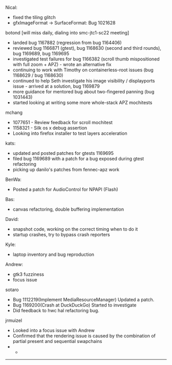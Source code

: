 Nical:
* fixed the tiling glitch
* gfxImageFormat -> SurfaceFormat: Bug 1021628



botond [will miss daily, dialing into smc-jtc1-sc22 meeting]
  - landed bug 1167882 (regression from bug 1164406)
  - reviewed bug 1166871 (gtest), bug 1168630 (second and third rounds), bug 1169689, bug 1169695
  - investigated test failures for bug 1166382 (scroll thumb mispositioned with full zoom + APZ)
          - wrote an alternative fix
  - continuing to work with Timothy on containerless-root issues (bug 1168629 / bug 1168630)
  - continued to help Seth investigate his image visibility / displayports issue
          - arrived at a solution, bug 1169879
  - more guidance for mentored bug about two-fingered panning (bug 1031443)
  - started looking at writing some more whole-stack APZ mochitests



mchang
* 1077651 - Review feedback for scroll mochitest
* 1158321 - Silk os x debug assertion
* Looking into firefox installer to test layers acceleration



kats:
* updated and posted patches for gtests 1169695
* filed bug 1169689 with a patch for a bug exposed during gtest refactoring
* picking up danilo's patches from fennec-apz work



BenWa:
* Posted a patch for AudioControl for NPAPI (Flash)



Bas:
* canvas refactoring, double buffering implementation



David:
* snapshot code, working on the correct timing when to do it
* startup crashes, try to bypass crash reporters



Kyle:
* laptop inventory and bug reproduction



Andrew:
* gtk3 fuzziness
* focus issue



sotaro
* Bug 1112219(Implement MediaResourceManager) Updated a patch.
* Bug 1169200(Crash at DuckDuckGo) Started to investigate
* Did feedback to hwc hal refactoring bug.



jrmuizel
* Looked into a focus issue with Andrew
* Confirmed that the rendering issue is caused by the combination of partial present and sequential swapchains
* * 


________________


